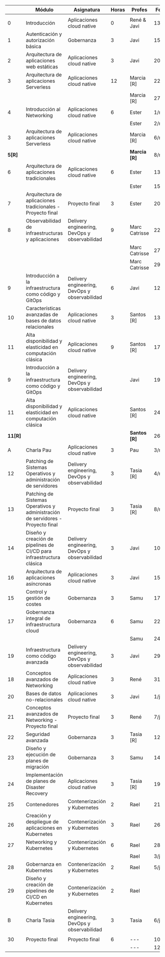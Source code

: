|    | Módulo                                                                          | Asignatura                                    | Horas | Profes        | Fecha  |
| -- | ------------------------------------------------------------------------------- | --------------------------------------------- | ----- | ------------- | ------ |
|    |                                                                                 |                                               |       |               |        |
| 0  | Introducción                                                                    | Aplicaciones cloud native                     | 0     | René & Javi   | 13/feb |
| 1  | Autenticación y autorización básica                                             | Gobernanza                                    | 3     | Javi          | 15/feb |
| 2  | Arquitectura de aplicaciones web estáticas                                      | Aplicaciones cloud native                     | 3     | Javi          | 20/feb |
| 3  | Arquitectura de aplicaciones Serverless                                         | Aplicaciones cloud native                     | 12    | Marcia [R]    | 22/feb |
|    |                                                                                 |                                               |       | Marcia [R]    | 27/feb |
| 4  | Introducción al Networking                                                      | Aplicaciones cloud native                     | 6     | Ester         | 1/mar  |
|    |                                                                                 |                                               |       | Ester         | 2/mar  |
| 3  | Arquitectura de aplicaciones Serverless                                         | Aplicaciones cloud native                     |       | Marcia [R]    | 6/mar  |
|**5[R]**|                                                                                |                                               |       | **Marcia [R]**| 8/mar  |
| 6  | Arquitectura de aplicaciones tradicionales                                      | Aplicaciones cloud native                     | 6     | Ester         | 13/mar |
|    |                                                                                 |                                               |       | Ester         | 15/mar |
| 7  | Arquitectura de aplicaciones tradicionales - Proyecto final                     | Proyecto final                                | 3     | Ester         | 20/mar |
| 8  | Observabilidad de infraestructuras y aplicaciones                               | Delivery engineering, DevOps y observabilidad | 9     | Marc Catrisse | 22/mar |
|    |                                                                                 |                                               |       | Marc Catrisse | 27/mar |
|    |                                                                                 |                                               |       | Marc Catrisse | 29/mar |
| 9  | Introducción a la infraestructura como código y GitOps                          | Delivery engineering, DevOps y observabilidad | 6     | Javi          | 12/abr |
| 10 | Características avanzadas de bases de datos relacionales                        | Aplicaciones cloud native                     | 3     | Santos [R]    | 13/abr |
| 11 | Alta disponibilidad y elasticidad en computación clásica                        | Aplicaciones cloud native                     | 9     | Santos [R]    | 17/abr |
| 9  | Introducción a la infraestructura como código y GitOps                          | Delivery engineering, DevOps y observabilidad |       | Javi          | 19/abr |
| 11 | Alta disponibilidad y elasticidad en computación clásica                        | Aplicaciones cloud native                     |       | Santos [R]    | 24/abr |
|**11[R]**|                                                                               |                                               |       |**Santos [R]** | 26/abr |
| A  | Charla Pau                                                                      | Aplicaciones cloud native                     | 3     | Pau           | 3/may  |
| 12 | Patching de Sistemas Operativos y administración de servidores                  | Delivery engineering, DevOps y observabilidad | 3     | Tasia  [R]    | 4/may  |
| 13 | Patching de Sistemas Operativos y administración de servidores - Proyecto final | Proyecto final                                | 3     | Tasia  [R]    | 8/may  |
| 14 | Diseño y creación de pipelines de CI/CD para infraestructura clásica            | Delivery engineering, DevOps y observabilidad | 3     | Javi          | 10/may |
| 16 | Arquitectura de aplicaciones asíncronas                                         | Aplicaciones cloud native                     | 3     | Javi          | 15/may |
| 15 | Control y gestión de costes                                                     | Gobernanza                                    | 3     | Samu          | 17/may |
| 17 | Gobernanza integral de infraestructura cloud                                    | Gobernanza                                    | 6     | Samu          | 22/may |
|    |                                                                                 |                                               |       | Samu          | 24/may |
| 19 | Infraestructura como código avanzada                                            | Delivery engineering, DevOps y observabilidad | 3     | Javi          | 29/may |
| 18 | Conceptos avanzados de Networking                                               | Aplicaciones cloud native                     | 3     | René          | 31/may |
| 20 | Bases de datos no-relacionales                                                  | Aplicaciones cloud native                     | 3     | Javi          | 1/jun  |
| 21 | Conceptos avanzados de Networking - Proyecto final                              | Proyecto final                                | 3     | René          | 7/jun  |
| 22 | Seguridad avanzada                                                              | Gobernanza                                    | 3     | Tasia  [R]    | 12/jun |
| 23 | Diseño y ejecución de planes de migración                                       | Gobernanza                                    | 3     | Samu          | 14/jun |
| 24 | Implementación de planes de Disaster Recovery                                   | Aplicaciones cloud native                     | 3     | Tasia  [R]    | 19/jun |
| 25 | Contenedores                                                                    | Contenerización y Kubernetes                  | 2     | Rael          | 21/jun |
| 26 | Creación y despliegue de aplicaciones en Kubernetes                             | Contenerización y Kubernetes                  | 3     | Rael          | 26/jun |
| 27 | Networking y Kubernetes                                                         | Contenerización y Kubernetes                  | 6     | Rael          | 28/jun |
|    |                                                                                 |                                               |       | Rael          | 3/jul  |
| 28 | Gobernanza en Kubernetes                                                        | Contenerización y Kubernetes                  | 2     | Rael          | 5/jul  |
| 29 | Diseño y creación de pipelines de CI/CD en Kubernetes                           | Contenerización y Kubernetes                  | 2     | Rael          |        |
| B  | Charla Tasia                                                                    | Delivery engineering, DevOps y observabilidad | 3     | Tasia         | 6/jul  |
|    |                                                                                 |                                               |       |               |        |
| 30 | Proyecto final                                                                  | Proyecto final                                | 6     | ---           | 10/jul |
|    |                                                                                 |                                               |       | ---           | 12/jul |
